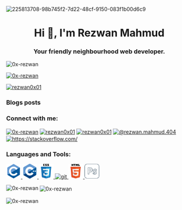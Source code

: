 

![225813708-98b745f2-7d22-48cf-9150-083f1b00d6c9](https://github.com/user-attachments/assets/e1bc95c1-9782-4c47-8506-06f863d4c578)


<h1 align="center">Hi 👋, I'm Rezwan Mahmud</h1>
<h3 align="center">Your friendly neighbourhood web developer.</h3>

<p align="left"> <img src="https://komarev.com/ghpvc/?username=0x-rezwan&label=Profile%20views&color=0e75b6&style=flat" alt="0x-rezwan" /> </p>

<p align="left"> <a href="https://github.com/ryo-ma/github-profile-trophy"><img src="https://github-profile-trophy.vercel.app/?username=0x-rezwan" alt="0x-rezwan" /></a> </p>

<p align="left"> <a href="https://twitter.com/rezwan0x01" target="blank"><img src="https://img.shields.io/twitter/follow/rezwan0x01?logo=twitter&style=for-the-badge" alt="rezwan0x01" /></a> </p>

### Blogs posts
<!-- BLOG-POST-LIST:START -->
<!-- BLOG-POST-LIST:END -->

<h3 align="left">Connect with me:</h3>
<p align="left">
<a href="https://dev.to/0x-rezwan" target="blank"><img align="center" src="https://raw.githubusercontent.com/rahuldkjain/github-profile-readme-generator/master/src/images/icons/Social/devto.svg" alt="0x-rezwan" height="30" width="40" /></a>
<a href="https://twitter.com/rezwan0x01" target="blank"><img align="center" src="https://raw.githubusercontent.com/rahuldkjain/github-profile-readme-generator/master/src/images/icons/Social/twitter.svg" alt="rezwan0x01" height="30" width="40" /></a>
<a href="https://fb.com/rezwan0x01" target="blank"><img align="center" src="https://raw.githubusercontent.com/rahuldkjain/github-profile-readme-generator/master/src/images/icons/Social/facebook.svg" alt="rezwan0x01" height="30" width="40" /></a>
<a href="https://medium.com/@rezwan.mahmud.404" target="blank"><img align="center" src="https://raw.githubusercontent.com/rahuldkjain/github-profile-readme-generator/master/src/images/icons/Social/medium.svg" alt="@rezwan.mahmud.404" height="30" width="40" /></a>
<a href="/https://stackoverflow.com/" target="blank"><img align="center" src="https://raw.githubusercontent.com/rahuldkjain/github-profile-readme-generator/master/src/images/icons/Social/rss.svg" alt="https://stackoverflow.com/" height="30" width="40" /></a>
</p>

<h3 align="left">Languages and Tools:</h3>
<p align="left"> <a href="https://www.cprogramming.com/" target="_blank" rel="noreferrer"> <img src="https://raw.githubusercontent.com/devicons/devicon/master/icons/c/c-original.svg" alt="c" width="40" height="40"/> </a> <a href="https://www.w3schools.com/cpp/" target="_blank" rel="noreferrer"> <img src="https://raw.githubusercontent.com/devicons/devicon/master/icons/cplusplus/cplusplus-original.svg" alt="cplusplus" width="40" height="40"/> </a> <a href="https://www.w3schools.com/css/" target="_blank" rel="noreferrer"> <img src="https://raw.githubusercontent.com/devicons/devicon/master/icons/css3/css3-original-wordmark.svg" alt="css3" width="40" height="40"/> </a> <a href="https://git-scm.com/" target="_blank" rel="noreferrer"> <img src="https://www.vectorlogo.zone/logos/git-scm/git-scm-icon.svg" alt="git" width="40" height="40"/> </a> <a href="https://www.w3.org/html/" target="_blank" rel="noreferrer"> <img src="https://raw.githubusercontent.com/devicons/devicon/master/icons/html5/html5-original-wordmark.svg" alt="html5" width="40" height="40"/> </a> <a href="https://www.photoshop.com/en" target="_blank" rel="noreferrer"> <img src="https://raw.githubusercontent.com/devicons/devicon/master/icons/photoshop/photoshop-line.svg" alt="photoshop" width="40" height="40"/> </a> </p>

<p><img align="left" src="https://github-readme-stats.vercel.app/api/top-langs?username=0x-rezwan&show_icons=true&locale=en&layout=compact" alt="0x-rezwan" /></p>

<p>&nbsp;<img align="center" src="https://github-readme-stats.vercel.app/api?username=0x-rezwan&show_icons=true&locale=en" alt="0x-rezwan" /></p>

<p><img align="center" src="https://github-readme-streak-stats.herokuapp.com/?user=0x-rezwan&" alt="0x-rezwan" /></p>
